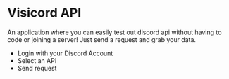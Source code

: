 # Visicord API

An application where you can easily test out discord api without having to code or joining a server! Just send a request and grab your data.

- Login with your Discord Account
- Select an API
- Send request
